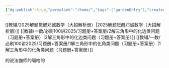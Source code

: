 ```yaml
---
{"dg-publish":true,"permalink":"/home/","tags":["gardenEntry"],"created":"2025-09-14T22:57:14.914+08:00"}
---
```


[[教辅/2025解题觉醒邓诚数学（大招解析册）\|2025解题觉醒邓诚数学（大招解析册）]]
[[教辅/一数/必刷100讲2025/习题册+答案册/2解三角形中的化边类问题（习题册+答案册）\|2解三角形中的化边类问题（习题册+答案册）]]
[[教辅/一数/必刷100讲2025/习题册+答案册/1解三角形中的化角类问题（习题册+答案册）\|1解三角形中的化角类问题（习题册+答案册）]]

的说法伽师的噶啥的